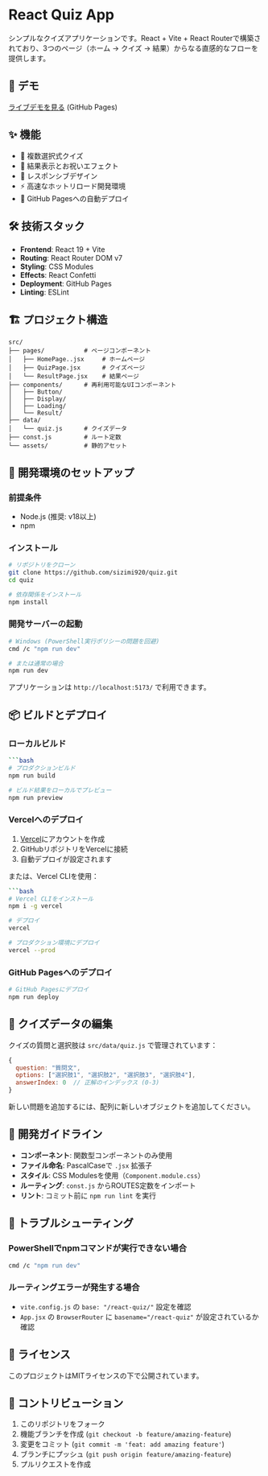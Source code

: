 # React Quiz App

シンプルなクイズアプリケーションです。React + Vite + React Routerで構築されており、3つのページ（ホーム → クイズ → 結果）からなる直感的なフローを提供します。

## 🚀 デモ

[ライブデモを見る](https://sizimi920.github.io/quiz/) (GitHub Pages)

## ✨ 機能

- 📝 複数選択式クイズ
- 🎊 結果表示とお祝いエフェクト
- 📱 レスポンシブデザイン
- ⚡ 高速なホットリロード開発環境
- 🚀 GitHub Pagesへの自動デプロイ

## 🛠️ 技術スタック

- **Frontend**: React 19 + Vite
- **Routing**: React Router DOM v7
- **Styling**: CSS Modules
- **Effects**: React Confetti
- **Deployment**: GitHub Pages
- **Linting**: ESLint

## 🏗️ プロジェクト構造

```text
src/
├── pages/           # ページコンポーネント
│   ├── HomePage..jsx     # ホームページ
│   ├── QuizPage.jsx      # クイズページ
│   └── ResultPage.jsx    # 結果ページ
├── components/      # 再利用可能なUIコンポーネント
│   ├── Button/
│   ├── Display/
│   ├── Loading/
│   └── Result/
├── data/
│   └── quiz.js      # クイズデータ
├── const.js         # ルート定数
└── assets/          # 静的アセット
```

## 🚀 開発環境のセットアップ

### 前提条件

- Node.js (推奨: v18以上)
- npm

### インストール

```bash
# リポジトリをクローン
git clone https://github.com/sizimi920/quiz.git
cd quiz

# 依存関係をインストール
npm install
```

### 開発サーバーの起動

```bash
# Windows (PowerShell実行ポリシーの問題を回避)
cmd /c "npm run dev"

# または通常の場合
npm run dev
```

アプリケーションは `http://localhost:5173/` で利用できます。

## 📦 ビルドとデプロイ

### ローカルビルド

```bash
```bash
# プロダクションビルド
npm run build

# ビルド結果をローカルでプレビュー
npm run preview
```

### Vercelへのデプロイ

1. [Vercel](https://vercel.com)にアカウントを作成
2. GitHubリポジトリをVercelに接続
3. 自動デプロイが設定されます

または、Vercel CLIを使用：

```bash
```bash
# Vercel CLIをインストール
npm i -g vercel

# デプロイ
vercel

# プロダクション環境にデプロイ
vercel --prod
```

### GitHub Pagesへのデプロイ

```bash
# GitHub Pagesにデプロイ
npm run deploy
```

## 🎯 クイズデータの編集

クイズの質問と選択肢は `src/data/quiz.js` で管理されています：

```javascript
{
  question: "質問文",
  options: ["選択肢1", "選択肢2", "選択肢3", "選択肢4"],
  answerIndex: 0  // 正解のインデックス (0-3)
}
```

新しい問題を追加するには、配列に新しいオブジェクトを追加してください。

## 🔧 開発ガイドライン

- **コンポーネント**: 関数型コンポーネントのみ使用
- **ファイル命名**: PascalCaseで `.jsx` 拡張子
- **スタイル**: CSS Modulesを使用（`Component.module.css`）
- **ルーティング**: `const.js` からROUTES定数をインポート
- **リント**: コミット前に `npm run lint` を実行

## 🐛 トラブルシューティング

### PowerShellでnpmコマンドが実行できない場合

```bash
cmd /c "npm run dev"
```

### ルーティングエラーが発生する場合

- `vite.config.js` の `base: "/react-quiz/"` 設定を確認
- `App.jsx` の `BrowserRouter` に `basename="/react-quiz"` が設定されているか確認

## 📄 ライセンス

このプロジェクトはMITライセンスの下で公開されています。

## 🤝 コントリビューション

1. このリポジトリをフォーク
2. 機能ブランチを作成 (`git checkout -b feature/amazing-feature`)
3. 変更をコミット (`git commit -m 'feat: add amazing feature'`)
4. ブランチにプッシュ (`git push origin feature/amazing-feature`)
5. プルリクエストを作成
